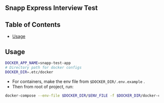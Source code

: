 ## Snapp Express Interview Test
## Table of Contents

* [Usage](#usage)

## Usage

``` sh
DOCKER_APP_NAME=snapp-test-app
# Directory path for docker configs
DOCKER_DIR=.etc/docker
```


* For containers, make the env file from `$DOCKER_DIR/.env.example` .
* Then from root of project, run:

``` sh
docker-compose --env-file $DOCKER_DIR/$ENV_FILE -f $DOCKER_DIR/docker-compose.yml up --build
```
